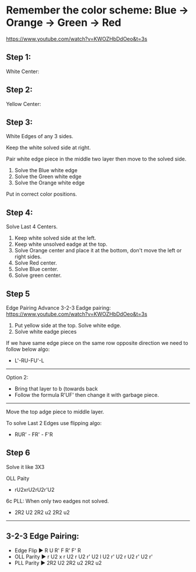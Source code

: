 # Remember the color scheme: Blue -> Orange -> Green -> Red

https://www.youtube.com/watch?v=KWOZHbDdOeo&t=3s

## Step 1:
White Center:


## Step 2:
Yellow Center:


## Step 3:
White Edges of any 3 sides.

Keep the white solved side at right.


Pair white edge piece in the middle two layer then move to the solved side.
1) Solve the Blue white edge
2) Solve the Green white edge
3) Solve the Orange white edge

Put in correct color positions.

## Step 4:
Solve Last 4 Centers.
1) Keep white solved side at the left.
2) Keep white unsolved eadge at the top.
3) Solve Orange center and place it at the bottom, don't move the left or right sides.
4) Solve Red center.
5) Solve Blue center.
6) Solve green center.


## Step 5
Edge Pairing
Advance 3-2-3 Eadge pairing: https://www.youtube.com/watch?v=KWOZHbDdOeo&t=3s

1) Put yellow side at the top. Solve white edge.
2) Solve white eadge pieces


If we have same edge piece on the same row opposite direction we need to follow below algo:
- L'-RU-FU'-L
-----
Option 2:
* Bring that layer to b (towards back
* Follow the formula R'UF' then change it with garbage piece.
---
Move the top adge piece to middle layer.

To solve Last 2 Edges use flipping algo:
- RUR' - FR' - F'R

## Step 6
Solve it like 3X3


OLL Paity
- rU2xrU2rU2r'U2

6c PLL: When only two eadges not solved.
- 2R2 U2 2R2 u2 2R2 u2


---------------------------------------
## 3-2-3 Edge Pairing:



- Edge Flip ► R U R' F R' F' R
- OLL Parity ► r U2 x r U2 r U2 r' U2 l U2 r' U2 r U2 r' U2 r'
- PLL Parity ► 2R2 U2 2R2 u2 2R2 u2
